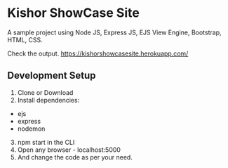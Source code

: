 # Kishor ShowCase Site
A sample project using Node JS, Express JS, EJS View Engine, Bootstrap, HTML, CSS.

Check the output.
https://kishorshowcasesite.herokuapp.com/

## Development Setup

1. Clone or Download
2. Install dependencies: 
-  ejs
-  express
-  nodemon
3. npm start in the CLI
4. Open any browser - localhost:5000
5. And change the code as per your need.
